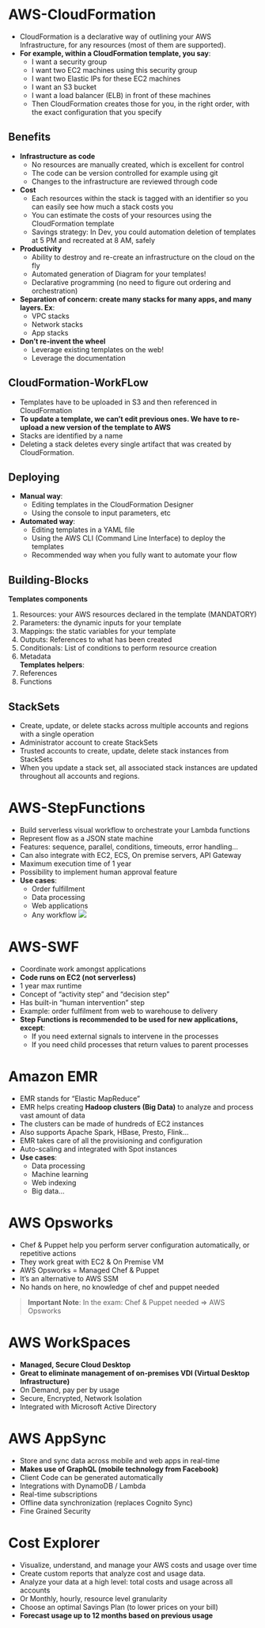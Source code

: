 # AWS-CloudFormation
- CloudFormation is a declarative way of outlining your AWS  Infrastructure, for any resources (most of them are supported).  
- **For example, within a CloudFormation template, you say**:  
	- I want a security group  
	- I want two EC2 machines using this security group  
	- I want two Elastic IPs for these EC2 machines  
	- I want an S3 bucket  
	- I want a load balancer (ELB) in front of these machines  
	- Then CloudFormation creates those for you, in the right order, with the exact configuration that you specify
## Benefits
- **Infrastructure as code**  
	- No resources are manually created, which is excellent for control  
	- The code can be version controlled for example using git  
	- Changes to the infrastructure are reviewed through code  
- **Cost**  
	- Each resources within the stack is tagged with an identifier so you can easily see how much a stack costs you  
	- You can estimate the costs of your resources using the CloudFormation template  
	- Savings strategy: In Dev, you could automation deletion of templates at 5 PM and recreated at 8 AM, safely
- **Productivity**  
	- Ability to destroy and re-create an infrastructure on the cloud on the fly  
	- Automated generation of Diagram for your templates!  
	- Declarative programming (no need to figure out ordering and orchestration)  
- **Separation of concern: create many stacks for many apps, and many layers. Ex**:  
	- VPC stacks  
	- Network stacks  
	- App stacks  
- **Don’t re-invent the wheel**  
	- Leverage existing templates on the web!  
	- Leverage the documentation
## CloudFormation-WorkFLow
- Templates have to be uploaded in S3 and then referenced in  CloudFormation  
- **To update a template, we can’t edit previous ones. We have to re-upload a new version of the template to AWS**  
- Stacks are identified by a name  
- Deleting a stack deletes every single artifact that was created by CloudFormation.
## Deploying
- **Manual way**:  
	- Editing templates in the CloudFormation Designer  
	- Using the console to input parameters, etc  
- **Automated way**:  
	- Editing templates in a YAML file  
	- Using the AWS CLI (Command Line Interface) to deploy the templates  
	- Recommended way when you fully want to automate your flow
## Building-Blocks
**Templates components**  
1. Resources: your AWS resources declared in the template (MANDATORY)  
2. Parameters: the dynamic inputs for your template  
3. Mappings: the static variables for your template  
4. Outputs: References to what has been created  
5. Conditionals: List of conditions to perform resource creation  
6. Metadata  
**Templates helpers**:  
1. References  
2. Functions
## StackSets
- Create, update, or delete stacks across multiple accounts and regions with a single operation  
- Administrator account to create StackSets  
- Trusted accounts to create, update, delete stack instances from StackSets  
- When you update a stack set, all associated stack instances are updated throughout all accounts and regions.
# AWS-StepFunctions  
- Build serverless visual workflow to orchestrate your Lambda functions  
- Represent flow as a JSON state machine  
- Features: sequence, parallel, conditions, timeouts, error handling...  
- Can also integrate with EC2, ECS, On premise servers, API Gateway  
- Maximum execution time of 1 year  
- Possibility to implement human approval feature  
- **Use cases**:  
	- Order fulfillment  
	- Data processing  
	- Web applications  
	- Any workflow
![](https://i.imgur.com/iDIfEcE.png)
# AWS-SWF
- Coordinate work amongst applications  
- **Code runs on EC2 (not serverless)**  
- 1 year max runtime  
- Concept of “activity step” and “decision step”  
- Has built-in “human intervention” step  
- Example: order fulfilment from web to warehouse to delivery  
- **Step Functions is recommended to be used for new applications, except**:  
	- If you need external signals to intervene in the processes  
	- If you need child processes that return values to parent processes
# Amazon EMR  
- EMR stands for “Elastic MapReduce”  
- EMR helps creating **Hadoop clusters (Big Data)** to analyze and process vast amount of data  
- The clusters can be made of hundreds of EC2 instances  
- Also supports Apache Spark, HBase, Presto, Flink...  
- EMR takes care of all the provisioning and configuration  
- Auto-scaling and integrated with Spot instances  
- **Use cases**: 
	- Data processing
	- Machine learning
	- Web indexing
	- Big data... 
# AWS Opsworks  
- Chef & Puppet help you perform server configuration automatically, or repetitive actions  
- They work great with EC2 & On Premise VM  
- AWS Opsworks = Managed Chef & Puppet  
- It’s an alternative to AWS SSM  
- No hands on here, no knowledge of chef and puppet needed  
> **Important Note**: In the exam: Chef & Puppet needed => AWS Opsworks

# AWS WorkSpaces  
- **Managed, Secure Cloud Desktop**  
- **Great to eliminate management of on-premises VDI (Virtual Desktop Infrastructure)**  
- On Demand, pay per by usage  
- Secure, Encrypted, Network Isolation  
- Integrated with Microsoft Active Directory
# AWS AppSync  
- Store and sync data across mobile and web apps in real-time  
- **Makes use of GraphQL (mobile technology from Facebook)**  
- Client Code can be generated automatically  
- Integrations with DynamoDB / Lambda  
- Real-time subscriptions  
- Offline data synchronization (replaces Cognito Sync)  
- Fine Grained Security
# Cost Explorer  
- Visualize, understand, and manage your AWS costs and usage over time  
- Create custom reports that analyze cost and usage data.  
- Analyze your data at a high level: total costs and usage across all accounts  
- Or Monthly, hourly, resource level granularity  
- Choose an optimal Savings Plan (to lower prices on your bill)  
- **Forecast usage up to 12 months based on previous usage**
